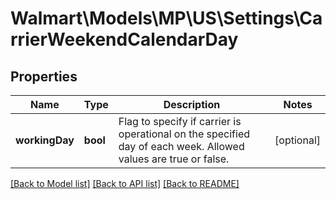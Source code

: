 # Walmart\Models\MP\US\Settings\CarrierWeekendCalendarDay

## Properties

Name | Type | Description | Notes
------------ | ------------- | ------------- | -------------
**workingDay** | **bool** | Flag to specify if carrier is operational on the specified day of each week. Allowed values are true or false. | [optional]


[[Back to Model list]](./) [[Back to API list]](../../../../../README.md#supported-apis) [[Back to README]](../../../../../README.md)

